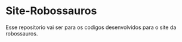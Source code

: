 # Site-Robossauros

Esse repositorio vai ser para os codigos desenvolvidos para o site da robossauros.
